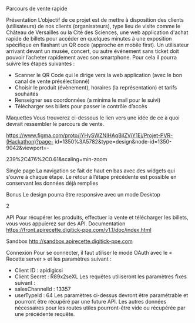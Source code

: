 Parcours de vente rapide

Présentation
L’objectif de ce projet est de mettre à disposition des clients (utilisateurs) de nos clients
(organisateurs), type lieu de visite comme le Château de Versailles ou la Cité des Sciences,
une web application d'achat rapide de billets pour accéder en quelques minutes à une
exposition spécifique en flashant un QR code (approche en mobile first).
Un utilisateur arrivant devant un musée, concert, ou autre événement sans ticket doit
pouvoir l’acheter rapidement avec son smartphone. Pour cela il pourra suivre les étapes
suivantes :

- Scanner le QR Code qui le dirige vers la web application (avec le bon canal de vente
  présélectionné)
- Choisir le produit (évènement), horaires (la représentation) et tarifs souhaités
- Renseigner ses coordonnées (a minima le mail pour le suivi)
- Télécharger ses billets pour passer le contrôle d’accès

Maquettes
Vous trouverez ci-dessous le lien vers une idée de ce à quoi devrait ressembler le parcours de
vente.

https://www.figma.com/proto/jYHySWZNlHAqBilZViY1Ej/Projet-PVR-(Hackathon)?page-
id=1350%3A5782&type=design&node-id=1350-9042&viewport=-

239%2C476%2C0.61&scaling=min-zoom

Single page
La navigation se fait de haut en bas avec des widgets qui s’ouvre à chaque étape.
Le retour à l’étape précédente est possible en conservant les données déjà remplies

Bonus
Le design pourra être responsive avec un mode Desktop

2

API
Pour récupérer les produits, effectuer la vente et télécharger les billets, vous vous appuierez
sur des API.
Documentation
https://front.apirecette.digitick-ppe.com/v1.1/doc/index.html

Sandbox
http://sandbox.apirecette.digitick-ppe.com

Connexion
Pour se connecter, il faut utiliser le mode OAuth avec le « Recette server » et les paramètres
suivant :

- Client ID : apidigicsi
- Client Secret : R89x2seXL
  Les requêtes utiliseront les paramètres fixes suivant :
- salesChannelId : 13357
- userTypeId : 64
  Les paramètres ci-dessus devront être paramétrable et pourront être récupéré par une
  future API.
  Les autres données nécessaires pour les routes utiles pourront-être vide ou récupérée par
  une précédente requête.

